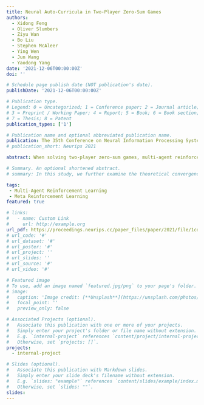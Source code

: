 ```yaml
---
title: Neural Auto-Curricula in Two-Player Zero-Sum Games
authors:
  - Xidong Feng
  - Oliver Slumbers
  - Ziyu Wan
  - Bo Liu
  - Stephen McAleer
  - Ying Wen
  - Jun Wang
  - Yaodong Yang
date: '2021-12-06T00:00:00Z'
doi: ''

# Schedule page publish date (NOT publication's date).
publishDate: '2021-12-06T00:00:00Z'

# Publication type.
# Legend: 0 = Uncategorized; 1 = Conference paper; 2 = Journal article;
# 3 = Preprint / Working Paper; 4 = Report; 5 = Book; 6 = Book section;
# 7 = Thesis; 8 = Patent
publication_types: ['1']

# Publication name and optional abbreviated publication name.
publication: The 35th Conference on Neural Information Processing Systems (NeurIPS 2021)
# publication_short: Neurips 2021

abstract: When solving two-player zero-sum games, multi-agent reinforcement learning (MARL) algorithms often create populations of agents where, at each iteration, a new agent is discovered as the best response to a mixture over the opponent population. Within such a process, the update rules of "who to compete with" (i.e., the opponent mixture) and "how to beat them" (i.e., finding best responses) are underpinned by manually developed game theoretical principles such as fictitious play and Double Oracle. In this paper, we introduce a novel framework -- Neural Auto-Curricula (NAC) -- that leverages meta-gradient descent to automate the discovery of the learning update rule without explicit human design. Specifically, we parameterise the opponent selection module by neural networks and the best-response module by optimisation subroutines, and update their parameters solely via interaction with the game engine, where both players aim to minimise their exploitability. Surprisingly, even without human design, the discovered MARL algorithms achieve competitive or even better performance with the state-of-the-art population-based game solvers (e.g., PSRO) on Games of Skill, differentiable Lotto, non-transitive Mixture Games, Iterated Matching Pennies, and Kuhn Poker. Additionally, we show that NAC is able to generalise from small games to large games, for example training on Kuhn Poker and outperforming PSRO on Leduc Poker. Our work inspires a promising future direction to discover general MARL algorithms solely from data.

# Summary. An optional shortened abstract.
# summary: In this study, we further examine the theoretical convergence rate and sample complexity of such regret minimization-based double oracle methods, utilizing a unified framework called RegretMinimizing Double Oracle.

tags:
 - Multi-Agent Reinforcement Learning
 - Meta Reinforcement Learning
featured: true

# links:
#   - name: Custom Link
#     url: http://example.org
url_pdf: https://proceedings.neurips.cc/paper_files/paper/2021/file/1cd73be1e256a7405516501e94e892ac-Paper.pdf
# url_code: '#'
# url_dataset: '#'
# url_poster: '#'
# url_project: ''
# url_slides: ''
# url_source: '#'
# url_video: '#'

# Featured image
# To use, add an image named `featured.jpg/png` to your page's folder.
# image:
#   caption: 'Image credit: [**Unsplash**](https://unsplash.com/photos/pLCdAaMFLTE)'
#   focal_point: ''
#   preview_only: false

# Associated Projects (optional).
#   Associate this publication with one or more of your projects.
#   Simply enter your project's folder or file name without extension.
#   E.g. `internal-project` references `content/project/internal-project/index.md`.
#   Otherwise, set `projects: []`.
projects:
  - internal-project

# Slides (optional).
#   Associate this publication with Markdown slides.
#   Simply enter your slide deck's filename without extension.
#   E.g. `slides: "example"` references `content/slides/example/index.md`.
#   Otherwise, set `slides: ""`.
slides:
---
```

